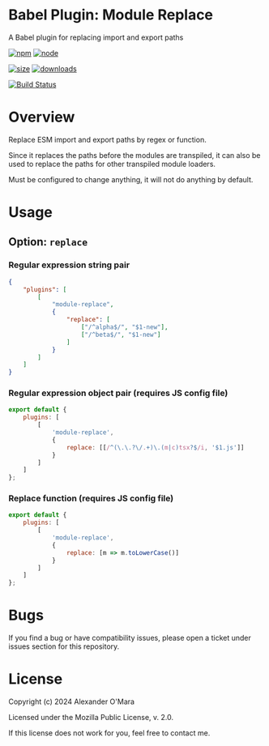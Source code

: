 # Babel Plugin: Module Replace

A Babel plugin for replacing import and export paths

[![npm](https://img.shields.io/npm/v/babel-plugin-module-replace.svg)](https://npmjs.com/package/babel-plugin-module-replace)
[![node](https://img.shields.io/node/v/babel-plugin-module-replace.svg)](https://nodejs.org)

[![size](https://packagephobia.now.sh/badge?p=babel-plugin-module-replace)](https://packagephobia.now.sh/result?p=babel-plugin-module-replace)
[![downloads](https://img.shields.io/npm/dm/babel-plugin-module-replace.svg)](https://npmcharts.com/compare/babel-plugin-module-replace?minimal=true)

[![Build Status](https://github.com/AlexanderOMara/babel-plugin-module-replace/workflows/main/badge.svg)](https://github.com/AlexanderOMara/babel-plugin-module-replace/actions?query=workflow%3Amain+branch%3Amain)

# Overview

Replace ESM import and export paths by regex or function.

Since it replaces the paths before the modules are transpiled, it can also be used to replace the paths for other transpiled module loaders.

Must be configured to change anything, it will not do anything by default.

# Usage

## Option: `replace`

### Regular expression string pair

```json
{
	"plugins": [
		[
			"module-replace",
			{
				"replace": [
					["/^alpha$/", "$1-new"],
					["/^beta$/", "$1-new"]
				]
			}
		]
	]
}
```

### Regular expression object pair (requires JS config file)

```js
export default {
	plugins: [
		[
			'module-replace',
			{
				replace: [[/^(\.\.?\/.+)\.(m|c)tsx?$/i, '$1.js']]
			}
		]
	]
};
```

### Replace function (requires JS config file)

```js
export default {
	plugins: [
		[
			'module-replace',
			{
				replace: [m => m.toLowerCase()]
			}
		]
	]
};
```

# Bugs

If you find a bug or have compatibility issues, please open a ticket under issues section for this repository.

# License

Copyright (c) 2024 Alexander O'Mara

Licensed under the Mozilla Public License, v. 2.0.

If this license does not work for you, feel free to contact me.
